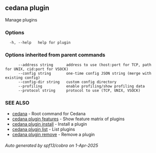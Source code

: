 ## cedana plugin

Manage plugins

### Options

```
  -h, --help   help for plugin
```

### Options inherited from parent commands

```
      --address string      address to use (host:port for TCP, path for UNIX, cid:port for VSOCK)
      --config string       one-time config JSON string (merge with existing config)
      --config-dir string   custom config directory
      --profiling           enable profiling/show profiling data
      --protocol string     protocol to use (TCP, UNIX, VSOCK)
```

### SEE ALSO

* [cedana](cedana.md)	 - Root command for Cedana
* [cedana plugin features](cedana_plugin_features.md)	 - Show feature matrix of plugins
* [cedana plugin install](cedana_plugin_install.md)	 - Install a plugin
* [cedana plugin list](cedana_plugin_list.md)	 - List plugins
* [cedana plugin remove](cedana_plugin_remove.md)	 - Remove a plugin

###### Auto generated by spf13/cobra on 1-Apr-2025
